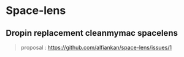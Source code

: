 # Space-lens

## Dropin replacement cleanmymac spacelens

> proposal : https://github.com/alfiankan/space-lens/issues/1
